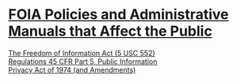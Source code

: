 # [FOIA Policies and Administrative Manuals that Affect the Public](https://www.nih.gov/institutes-nih/nih-office-director/office-communications-public-liaison/freedom-information-act-office/policies-administrative-manuals-affect-public)  

[The Freedom of Information Act (5 USC 552)](https://www.nih.gov/institutes-nih/nih-office-director/office-communications-public-liaison/freedom-information-act-office/freedom-information-act-5-usc-552)  
[Regulations 45 CFR Part 5, Public Information](https://www.federalregister.gov/documents/2016/10/28/2016-25684/freedom-of-information-regulations)  
[Privacy Act of 1974 (and Amendments)](https://www.nih.gov/institutes-nih/nih-office-director/office-communications-public-liaison/freedom-information-act-office/privacy-act-1974-amended)  
